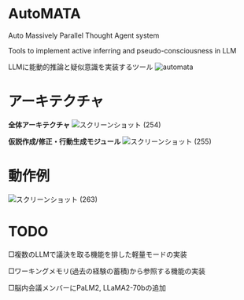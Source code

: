 # AutoMATA
Auto Massively Parallel Thought Agent system

Tools to implement active inferring and pseudo-consciousness in LLM

LLMに能動的推論と疑似意識を実装するツール
![automata](https://github.com/sudy-super/AutoMATA/assets/128252727/644fd848-276f-4dfd-9044-1ecaada5d178)

# アーキテクチャ

**全体アーキテクチャ**
![スクリーンショット (254)](https://github.com/sudy-super/AutoMATA/assets/128252727/3fe8a618-a719-46d0-b059-769e1917ac59)

**仮説作成/修正・行動生成モジュール**
![スクリーンショット (255)](https://github.com/sudy-super/AutoMATA/assets/128252727/2a05bb62-bccc-4181-8d93-0d79dade2744)

# 動作例
![スクリーンショット (263)](https://github.com/sudy-super/AutoMATA/assets/128252727/e7dca873-f262-48b7-9d6c-c2d6300530a0)

# TODO

□複数のLLMで議決を取る機能を排した軽量モードの実装

□ワーキングメモリ(過去の経験の蓄積)から参照する機能の実装

□脳内会議メンバーにPaLM2, LLaMA2-70bの追加
